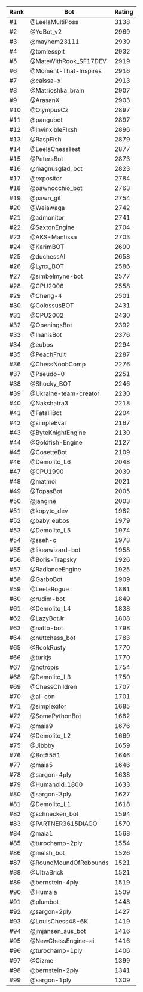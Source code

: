 Rank|Bot|Rating
---|---|---
#1|@LeelaMultiPoss|3138
#2|@YoBot_v2|2969
#3|@mayhem23111|2939
#4|@tomlesspit|2932
#5|@MateWithRook_SF17DEV|2919
#6|@Moment-That-Inspires|2916
#7|@caissa-x|2913
#8|@Matrioshka_brain|2907
#9|@ArasanX|2903
#10|@OlympusCz|2897
#11|@pangubot|2897
#12|@InvinxibleFlxsh|2896
#13|@RaspFish|2879
#14|@LeelaChessTest|2877
#15|@PetersBot|2873
#16|@magnusglad_bot|2823
#17|@expositor|2784
#18|@pawnocchio_bot|2763
#19|@pawn_git|2754
#20|@Weiawaga|2742
#21|@admonitor|2741
#22|@SaxtonEngine|2704
#23|@AKS-Mantissa|2703
#24|@KarimBOT|2690
#25|@duchessAI|2658
#26|@Lynx_BOT|2586
#27|@simbelmyne-bot|2577
#28|@CPU2006|2558
#29|@Cheng-4|2501
#30|@ColossusBOT|2431
#31|@CPU2002|2430
#32|@OpeningsBot|2392
#33|@InanisBot|2376
#34|@eubos|2294
#35|@PeachFruit|2287
#36|@ChessNoobComp|2276
#37|@Pseudo-0|2251
#38|@Shocky_BOT|2246
#39|@Ukraine-team-creator|2230
#40|@Nakshatra3|2218
#41|@FataliiBot|2204
#42|@simpleEval|2167
#43|@ByteKnightEngine|2130
#44|@Goldfish-Engine|2127
#45|@CosetteBot|2109
#46|@Demolito_L6|2048
#47|@CPU1990|2039
#48|@matmoi|2021
#49|@TopasBot|2005
#50|@jangine|2003
#51|@kopyto_dev|1982
#52|@baby_eubos|1979
#53|@Demolito_L5|1974
#54|@sseh-c|1973
#55|@likeawizard-bot|1958
#56|@Boris-Trapsky|1926
#57|@RadianceEngine|1925
#58|@GarboBot|1909
#59|@LeelaRogue|1881
#60|@rudim-bot|1849
#61|@Demolito_L4|1838
#62|@LazyBotJr|1808
#63|@natto-bot|1798
#64|@nuttchess_bot|1783
#65|@RookRusty|1770
#66|@turkjs|1770
#67|@notropis|1754
#68|@Demolito_L3|1750
#69|@ChessChildren|1707
#70|@ai-con|1701
#71|@simplexitor|1685
#72|@SomePythonBot|1682
#73|@maia9|1676
#74|@Demolito_L2|1669
#75|@Jibbby|1659
#76|@Bot5551|1646
#77|@maia5|1646
#78|@sargon-4ply|1638
#79|@Humanoid_1800|1633
#80|@sargon-3ply|1627
#81|@Demolito_L1|1618
#82|@schnecken_bot|1594
#83|@PARTNER3615DIAGO|1570
#84|@maia1|1568
#85|@turochamp-2ply|1554
#86|@melsh_bot|1526
#87|@RoundMoundOfRebounds|1521
#88|@UltraBrick|1521
#89|@bernstein-4ply|1519
#90|@Humaia|1509
#91|@plumbot|1448
#92|@sargon-2ply|1427
#93|@LouisChess48-6K|1419
#94|@jmjansen_aus_bot|1416
#95|@NewChessEngine-ai|1416
#96|@turochamp-1ply|1406
#97|@Cizme|1399
#98|@bernstein-2ply|1341
#99|@sargon-1ply|1309
